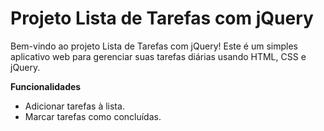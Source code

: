 # Projeto Lista de Tarefas com jQuery

Bem-vindo ao projeto Lista de Tarefas com jQuery! Este é um simples aplicativo web para gerenciar suas tarefas diárias usando HTML, CSS e jQuery.

**Funcionalidades**
* Adicionar tarefas à lista.
* Marcar tarefas como concluídas.